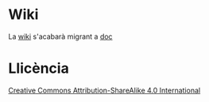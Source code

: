 # Wiki

La [wiki](https://github.com/guifi-exo/public/wiki) s'acabarà migrant a [doc](https://github.com/guifi-exo/doc)

# Llicència

[Creative Commons Attribution-ShareAlike 4.0 International](https://github.com/guifi-exo/public/blob/master/LICENSE)
